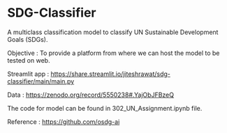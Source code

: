 # SDG-Classifier
A multiclass classification model to classify UN Sustainable Development Goals (SDGs).
</br>

Objective : To provide a platform from where we can host the model to be tested on web.

Streamlit app : https://share.streamlit.io/jiteshrawat/sdg-classifier/main/main.py

Data : https://zenodo.org/record/5550238#.YajObJFBzeQ


The code for model can be found in 302_UN_Assignment.ipynb file.

Reference : 
https://github.com/osdg-ai
